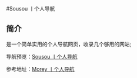 #Sousou 丨个人导航

## 简介

是一个简单实用的个人导航网页，收录几个够用的网站;

导航预览：[Sousou 丨个人导航](https://xusousou.github.io)

参考地址：[Morey 丨个人导航](https://amiron0188.github.io/daohang/)



